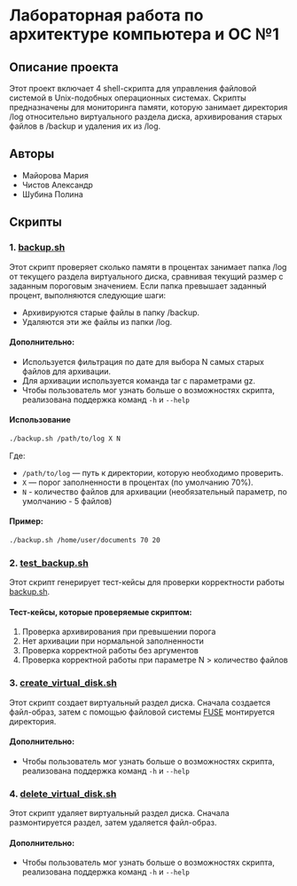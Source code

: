 # Лабораторная работа по архитектуре компьютера и ОС №1
## Описание проекта
Этот проект включает 4 shell-скрипта для управления файловой системой в Unix-подобных операционных системах. Скрипты предназначены для мониторинга памяти, которую занимает директория /log относительно виртуального раздела диска, архивирования старых файлов в /backup и удаления их из /log.
## Авторы
- Майорова Мария
- Чистов Александр
- Шубина Полина
## Скрипты
### 1. [backup.sh](backup.sh)  
Этот скрипт проверяет сколько памяти в процентах занимает папка /log от текущего раздела виртуального диска, сравнивая текущий размер с заданным пороговым значением. Если папка превышает заданный процент, выполняются следующие шаги:
- Архивируются старые файлы в папку /backup.  
- Удаляются эти же файлы из папки /log.
  
#### Дополнительно:   
- Используется фильтрация по дате для выбора N самых старых файлов для архивации.  
- Для архивации используется команда tar с параметрами gz. 
- Чтобы пользователь мог узнать больше о возможностях скрипта, реализована поддержка команд ```-h``` и ```--help```
 #### Использование
 ```bash
./backup.sh /path/to/log X N
```
Где:  
- ```/path/to/log``` — путь к директории, которую необходимо проверить.
- ```X``` — порог заполненности в процентах (по умолчанию 70%).
- ```N``` - количество файлов для архивации (необязательный параметр, по умолчанию - 5 файлов)
#### Пример:
 ```bash
./backup.sh /home/user/documents 70 20
```

### 2. [test_backup.sh](test_backup.sh)  
Этот скрипт генерирует тест-кейсы для проверки корректности работы [backup.sh](#backup.sh).  
#### Тест-кейсы, которые проверяемые скриптом: 
1. Проверка архивирования при превышении порога
2.  Нет архивации при нормальной заполненности
3. Проверка корректной работы без аргументов
4. Проверка корректной работы при параметре N > количество файлов
### 3. [create_virtual_disk.sh](creeate_virtual_disk.sh) 
Этот скрипт создает виртуальный раздел диска. Сначала создается файл-образ, затем с помощью файловой системы [FUSE](https://ru.wikipedia.org/wiki/FUSE_(%D0%BC%D0%BE%D0%B4%D1%83%D0%BB%D1%8C_%D1%8F%D0%B4%D1%80%D0%B0)) монтируется директория.  
  
#### Дополнительно:   
- Чтобы пользователь мог узнать больше о возможностях скрипта, реализована поддержка команд ```-h``` и ```--help```
### 4. [delete_virtual_disk.sh](delete_virtual_disk.sh)
Этот скрипт удаляет виртуальный раздел диска. Сначала размонтируется раздел, затем удаляется файл-образ.  
  
#### Дополнительно:   
- Чтобы пользователь мог узнать больше о возможностях скрипта, реализована поддержка команд ```-h``` и ```--help```
